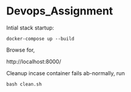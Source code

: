 # Devops_Assignment


Intial stack startup:

```docker-compose up --build```

Browse for,

http://localhost:8000/<endpoints>

Cleanup incase container fails ab-normally, run

```bash clean.sh```
